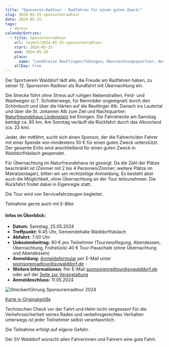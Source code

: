 ```yaml
---
title: "Sponsoren-Radtour - Radfahren für einen guten Zweck!"
slug: 2024-05-25-sponsorenradtour
date: 2024-05-25
tags:
  - Verein
calendarEntries:
  - title: Sponsorenradtour
    url: /event/2024-05-25-sponsorenradtour
    start: 2024-05-25
    end: 2024-05-26
    place:
      name: "Landkreise Reutlingen/Tübingen; Übernachtungsquartier: Naturfreundehaus Eningen"
    allDay: true
---
```

Der Sportverein Walddorf lädt alle, die Freude am Radfahren haben, zu seiner 12. Sponsoren-Radtour als Rundfahrt mit Übernachtung ein.

Die Strecke führt ohne Stress auf ruhigen Nebenstraßen, Feld- und Waldwegen (z.T. Schotterwege, für Rennräder ungeeignet) durch den Schönbuch und über die Härten auf die Reutlinger Alb. Danach ins Lautertal und über die St. Johanner Alb zum Ziel und Nachtquartier: [Naturfreundehaus Lindenplatz](https://maps.app.goo.gl/Y61TZhgt7kryR4uu7) bei Eningen. Die Fahrstrecke am Samstag beträgt ca. 85&nbsp;km. Am Sonntag verläuft die Rückfahrt durch das Albvorland (ca. 22&nbsp;km).

Jeder, der mitfährt, sucht sich einen Sponsor, der die Fahrerin/den Fahrer mit einer Spende von mindestens 50&nbsp;€ für einen guten Zweck unterstützt. Der gesamte Erlös wird anschließend für einen guten Zweck in Walddorfhäslach gespendet.

Für Übernachtung im Naturfreundehaus ist gesorgt. Da die Zahl der Plätze beschränkt ist (Zimmer mit 2 bis 4 Personen/Zimmer; weitere Plätze im Matratzenlager), bitten wir um rechtzeitige Anmeldung. Es besteht aber auch die Möglichkeit, ohne Übernachtung an der Tour teilzunehmen. Die Rückfahrt findet dabei in Eigenregie statt.

Die Tour wird von Servicefahrzeugen begleitet.

Teilnahme gerne auch mit E-Bike

#### Infos im Überblick:

* **Datum:** Samstag, 25.05.2024
* **Treffpunkt:** 6:45 Uhr, Gemeindehalle Walddorfhäslach
* **Abfahrt:** 7:00 Uhr
* **Unkostenbeitrag:** 
  90 € pro Teilnehmer (Tourverpflegung, Abendessen, Übernachtung, Frühstück)
  40 € Tour-Pauschale (ohne Übernachtung und Abendessen)
* **Anmeldung:** [Anmeldeformular](/download/2024-02-11_Anmeldung_Sponsorenradtour.pdf)  per E-Mail unter [sponsorenradtour@svwalddorf.de](mailto:sponsorenradtour@svwalddorf.de) - 
* **Weitere Informationen:** Per E-Mail [sponsorenradtour@svwalddorf.de](mailto:sponsorenradtour@svwalddorf.de) oder auf der [Seite zur Veranstaltung](/event/2024-05-25-sponsorenradtour)
* **Anmeldeschluss:** 11.05.2024

![Streckenführung Sponsorenradtour 2024](/media/2024/2024-01-31-sponsorenradtour-streckenkarte.jpg)

[Karte in Originalgröße](/media/2024/2024-01-31-sponsorenradtour-streckenkarte.jpg)

Technischen Check vor der Fahrt und Helm nicht vergessen! Für die Verkehrssicherheit seines Rades und verkehrsgerechtes Verhalten unterwegs ist jeder Teilnehmer selbst verantwortlich.

Die Teilnahme erfolgt auf eigene Gefahr.

Der SV Walddorf wünscht allen Fahrerinnen und Fahrern eine gute Fahrt.
